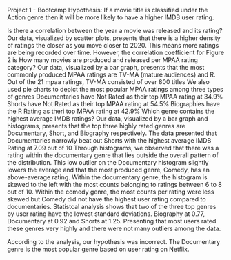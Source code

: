 Project 1 - Bootcamp
Hypothesis: If a movie title is classified under the Action genre then it will be more likely to have a higher IMDB user rating.

Is there a correlation between the year a movie was released and its rating? 
    Our data, visualized by scatter plots, presents that there is  a higher density of ratings the closer as you move closer to 2020. This means more ratings are being recorded          over time. However, the correlation coefficient for Figure 2 is 
How many movies are produced and released per MPAA rating category?
   Our data, visualized by a bar graph, presents that the most commonly produced MPAA ratings are TV-MA (mature audiences) and R. Out of the 21 mpaa ratings, TV-MA consisted of        over 800 titles
   We also used pie charts to depict the most popular MPAA ratings among three types of genres
        Documentaries have Not Rated as their top MPAA rating at 34.9%
        Shorts have Not Rated as their top MPAA rating at 54.5% 
        Biographies have the R Rating as theri top MPAA rating at 42.9%
Which genre contains the highest average IMDB ratings? 
    Our data, visualized by a bar graph and histograms, presents that the top three highly rated genres are Documentary, Short, and Biography respectively. The data presented that         Documentaries narrowly beat out Shorts with the highest average IMDB Rating at 7.09 out of 10 
    Through histograms, we observed that there was a rating within the documentary genre that lies outside the overall pattern of the distribution. This low outlier on the                 Documentary histogram slightly lowers the average and that the most produced genre, Comedy, has an above-average rating. Within the documentary genre, the histogram is             skewed to the left with the most counts belonging to ratings between 6 to 8 out of 10. Within the comedy genre, the most counts per rating were less skewed but Comedy did          not have the highest user rating compared to documentaries.
    Statistcal analysis shows that two of the three  top genres by user rating have the lowest standard deviations. Biography at 0.77, Documentary at 0.92 and Shorts at 1.25.         Presenting that most users rated these genres very highly and there were not many outliers among the data. 

According to the analysis, our hypothesis was incorrect. The Documentary genre is the most popular genre based on user rating on Netflix.
